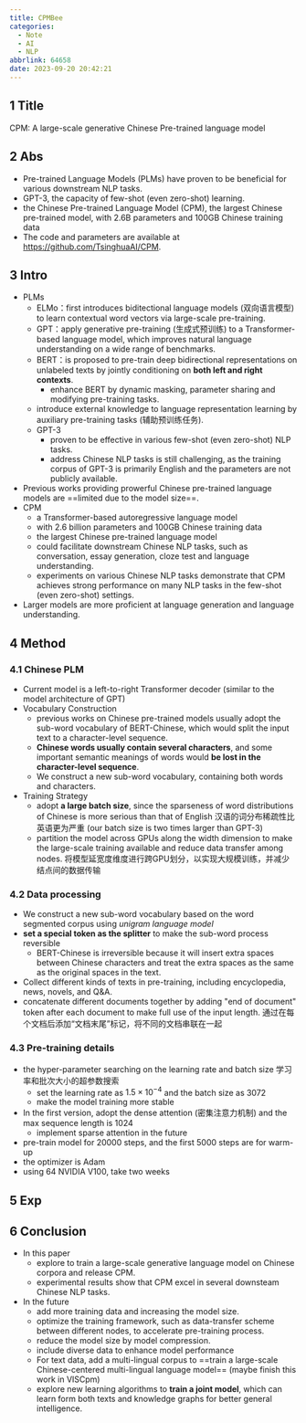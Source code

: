 ```yaml
---
title: CPMBee
categories:
  - Note
  - AI
  - NLP
abbrlink: 64658
date: 2023-09-20 20:42:21
---
```


## 1 Title

CPM: A large-scale generative Chinese Pre-trained language model

## 2 Abs

* Pre-trained Language Models (PLMs) have proven to be beneficial for various downstream NLP tasks.
* GPT-3, the capacity of few-shot (even zero-shot) learning.
* the Chinese Pre-trained Language Model (CPM), the largest Chinese pre-trained model, with 2.6B parameters and 100GB Chinese training data
* The code and parameters are available at https://github.com/TsinghuaAI/CPM.

## 3 Intro

* PLMs
    * ELMo：first introduces biditectional language models (双向语言模型) to learn contextual word vectors via large-scale pre-training.
    * GPT：apply generative pre-training (生成式预训练) to a Transformer-based language model, which improves natural language understanding on a wide range of benchmarks.
    * BERT：is proposed to pre-train deep bidirectional representations on unlabeled texts by jointly conditioning on **both left and right contexts**.
        * enhance BERT by dynamic masking, parameter sharing and modifying pre-training tasks.
    * introduce external knowledge to language representation learning by auxiliary pre-training tasks (辅助预训练任务).
    * GPT-3
        * proven to be effective in various few-shot (even zero-shot) NLP tasks.
        * address Chinese NLP tasks is still challenging, as the training corpus of GPT-3 is primarily English and the parameters are not publicly available.
* Previous works providing prowerful Chinese pre-trained language models are ==limited due to the model size==.
* CPM
    * a Transformer-based autoregressive language model
    * with 2.6 billion parameters and 100GB Chinese training data
    * the largest Chinese pre-trained language model
    * could facilitate downstream Chinese NLP tasks, such as conversation, essay generation, cloze test and language understanding.
    * experiments on various Chinese NLP tasks demonstrate that CPM achieves strong performance on many NLP tasks in the few-shot (even zero-shot) settings.
* Larger models are more proficient at language generation and language understanding.

## 4 Method

### 4.1 Chinese PLM

* Current model is a left-to-right Transformer decoder (similar to the model architecture of GPT)
* Vocabulary Construction
    * previous works on Chinese pre-trained models usually adopt the sub-word vocabulary of BERT-Chinese, which would split the input text to a character-level sequence.
    * **Chinese words usually contain several characters**, and some important semantic meanings of words would **be lost in the character-level sequence**.
    * We construct a new sub-word vocabulary, containing both words and characters.
* Training Strategy
    * adopt **a large batch size**, since the sparseness of word distributions of Chinese is more serious than that of English 汉语的词分布稀疏性比英语更为严重 (our batch size is two times larger than GPT-3)
    * partition the model across GPUs along the width dimension to make the large-scale training available and reduce data transfer among nodes. 将模型延宽度维度进行跨GPU划分，以实现大规模训练，并减少结点间的数据传输


### 4.2 Data processing

* We construct a new sub-word vocabulary based on the word segmented corpus using *unigram language model*
* **set a special token as the splitter** to make the sub-word process reversible
    * BERT-Chinese is irreversible because it will insert extra spaces between Chinese characters and treat the extra spaces as the same as the original spaces in the text.
* Collect different kinds of texts in pre-training, including encyclopedia, news, novels, and Q&A.
* concatenate different documents together by adding "end of document" token after each document to make full use of the input length. 通过在每个文档后添加“文档末尾”标记，将不同的文档串联在一起

### 4.3 Pre-training details

* the hyper-parameter searching on the learning rate and batch size 学习率和批次大小的超参数搜索
    * set the learning rate as $1.5 \times 10^{-4}$ and the batch size as 3072
    * make the model training more stable
* In the first version, adopt the dense attention (密集注意力机制) and the max sequence length is 1024
    * implement sparse attention in the future
* pre-train model for 20000 steps, and the first 5000 steps are for warm-up
* the optimizer is Adam
* using 64 NVIDIA V100, take two weeks

## 5 Exp

## 6 Conclusion

* In this paper
    * explore to train a large-scale generative language model on Chinese corpora and release CPM.
    * experimental results show that CPM excel in several downsteam Chinese NLP tasks.
* In the future
    * add more training data and increasing the model size.
    * optimize the training framework, such as data-transfer scheme between different nodes, to accelerate pre-training process.
    * reduce the model size by model compression.
    * include diverse data to enhance model performance
    * For text data, add a multi-lingual corpus to ==train a large-scale Chinese-centered multi-lingual language model== (maybe finish this work in VISCpm)
    * explore new learning algorithms to **train a joint model**, which can learn form both texts and knowledge graphs for better general intelligence.



